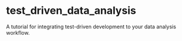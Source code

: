 # test_driven_data_analysis
A tutorial for integrating test-driven development to your data analysis workflow.
